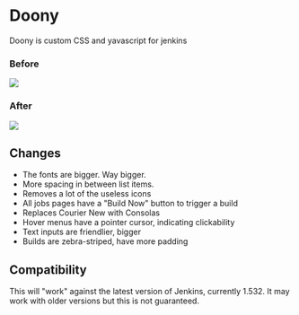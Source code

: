 # Doony

Doony is custom CSS and yavascript for jenkins

### Before

<img src="https://api.monosnap.com/image/download?id=XKLAxd0tYZWgWH0GKyWpccQny" />

### After

<img src="https://api.monosnap.com/image/download?id=1EtvFL8big82scpHHmSXQHOhS" />

## Changes

- The fonts are bigger. Way bigger.
- More spacing in between list items.
- Removes a lot of the useless icons
- All jobs pages have a "Build Now" button to trigger a build
- Replaces Courier New with Consolas
- Hover menus have a pointer cursor, indicating clickability
- Text inputs are friendlier, bigger
- Builds are zebra-striped, have more padding

## Compatibility

This will "work" against the latest version of Jenkins, currently 1.532. It may
work with older versions but this is not guaranteed.
